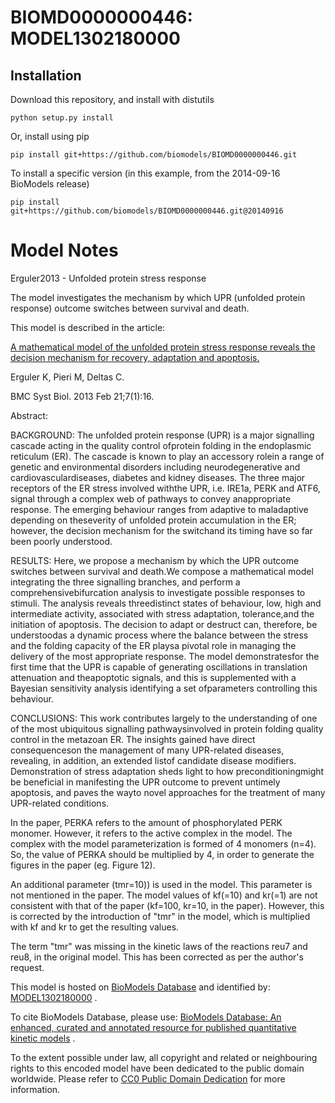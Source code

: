 # BIOMD0000000446: MODEL1302180000

## Installation

Download this repository, and install with distutils

`python setup.py install`

Or, install using pip

`pip install git+https://github.com/biomodels/BIOMD0000000446.git`

To install a specific version (in this example, from the 2014-09-16 BioModels release)

`pip install git+https://github.com/biomodels/BIOMD0000000446.git@20140916`


# Model Notes


Erguler2013 - Unfolded protein stress response

The model investigates the mechanism by which UPR (unfolded protein response)
outcome switches between survival and death.

This model is described in the article:

[A mathematical model of the unfolded protein stress response reveals the
decision mechanism for recovery, adaptation and
apoptosis.](http://identifiers.org/pubmed/23433609)

Erguler K, Pieri M, Deltas C.

BMC Syst Biol. 2013 Feb 21;7(1):16.

Abstract:

BACKGROUND: The unfolded protein response (UPR) is a major signalling cascade
acting in the quality control ofprotein folding in the endoplasmic reticulum
(ER). The cascade is known to play an accessory rolein a range of genetic and
environmental disorders including neurodegenerative and
cardiovasculardiseases, diabetes and kidney diseases. The three major
receptors of the ER stress involved withthe UPR, i.e. IRE1a, PERK and ATF6,
signal through a complex web of pathways to convey anappropriate response. The
emerging behaviour ranges from adaptive to maladaptive depending on
theseverity of unfolded protein accumulation in the ER; however, the decision
mechanism for the switchand its timing have so far been poorly understood.

RESULTS: Here, we propose a mechanism by which the UPR outcome switches
between survival and death.We compose a mathematical model integrating the
three signalling branches, and perform a comprehensivebifurcation analysis to
investigate possible responses to stimuli. The analysis reveals threedistinct
states of behaviour, low, high and intermediate activity, associated with
stress adaptation, tolerance,and the initiation of apoptosis. The decision to
adapt or destruct can, therefore, be understoodas a dynamic process where the
balance between the stress and the folding capacity of the ER playsa pivotal
role in managing the delivery of the most appropriate response. The model
demonstratesfor the first time that the UPR is capable of generating
oscillations in translation attenuation and theapoptotic signals, and this is
supplemented with a Bayesian sensitivity analysis identifying a set
ofparameters controlling this behaviour.

CONCLUSIONS: This work contributes largely to the understanding of one of the
most ubiquitous signalling pathwaysinvolved in protein folding quality control
in the metazoan ER. The insights gained have direct consequenceson the
management of many UPR-related diseases, revealing, in addition, an extended
listof candidate disease modifiers. Demonstration of stress adaptation sheds
light to how preconditioningmight be beneficial in manifesting the UPR outcome
to prevent untimely apoptosis, and paves the wayto novel approaches for the
treatment of many UPR-related conditions.

In the paper, PERKA refers to the amount of phosphorylated PERK monomer.
However, it refers to the active complex in the model. The complex with the
model parameterization is formed of 4 monomers (n=4). So, the value of PERKA
should be multiplied by 4, in order to generate the figures in the paper (eg.
Figure 12).

An additional parameter (tmr=10)) is used in the model. This parameter is not
mentioned in the paper. The model values of kf(=10) and kr(=1) are not
consistent with that of the paper (kf=100, kr=10, in the paper). However, this
is corrected by the introduction of "tmr" in the model, which is multiplied
with kf and kr to get the resulting values.

The term "tmr" was missing in the kinetic laws of the reactions reu7 and reu8,
in the original model. This has been corrected as per the author's request.

This model is hosted on [BioModels Database](http://www.ebi.ac.uk/biomodels/)
and identified by:
[MODEL1302180000](http://identifiers.org/biomodels.db/MODEL1302180000) .

To cite BioModels Database, please use: [BioModels Database: An enhanced,
curated and annotated resource for published quantitative kinetic
models](http://identifiers.org/pubmed/20587024) .

To the extent possible under law, all copyright and related or neighbouring
rights to this encoded model have been dedicated to the public domain
worldwide. Please refer to [CC0 Public Domain
Dedication](http://creativecommons.org/publicdomain/zero/1.0/) for more
information.


